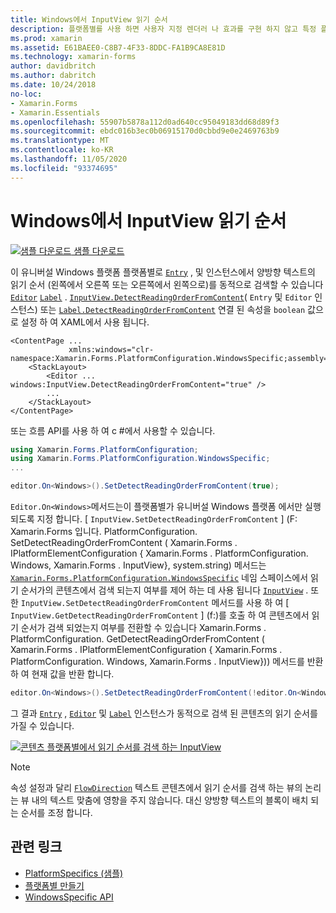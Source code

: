 ```yaml
---
title: Windows에서 InputView 읽기 순서
description: 플랫폼별를 사용 하면 사용자 지정 렌더러 나 효과를 구현 하지 않고 특정 플랫폼 에서만 사용할 수 있는 기능을 사용할 수 있습니다. 이 문서에서는 양방향 텍스트의 읽기 순서를 동적으로 검색 하는 데 사용 되는 Windows 플랫폼별를 사용 하는 방법을 설명 합니다.
ms.prod: xamarin
ms.assetid: E61BAEE0-C8B7-4F33-8DDC-FA1B9CA8E81D
ms.technology: xamarin-forms
author: davidbritch
ms.author: dabritch
ms.date: 10/24/2018
no-loc:
- Xamarin.Forms
- Xamarin.Essentials
ms.openlocfilehash: 55907b5878a112d0ad640cc95049183dd68d89f3
ms.sourcegitcommit: ebdc016b3ec0b06915170d0cbbd9e0e2469763b9
ms.translationtype: MT
ms.contentlocale: ko-KR
ms.lasthandoff: 11/05/2020
ms.locfileid: "93374695"
---
```

# <a name="inputview-reading-order-on-windows"></a>Windows에서 InputView 읽기 순서

[![샘플 다운로드](~/media/shared/download.png) 샘플 다운로드](/samples/xamarin/xamarin-forms-samples/userinterface-platformspecifics)

이 유니버설 Windows 플랫폼 플랫폼별로 [`Entry`](xref:Xamarin.Forms.Entry) , 및 인스턴스에서 양방향 텍스트의 읽기 순서 (왼쪽에서 오른쪽 또는 오른쪽에서 왼쪽으로)를 동적으로 검색할 수 있습니다 [`Editor`](xref:Xamarin.Forms.Editor) [`Label`](xref:Xamarin.Forms.Label) . [`InputView.DetectReadingOrderFromContent`](xref:Xamarin.Forms.PlatformConfiguration.WindowsSpecific.InputView.DetectReadingOrderFromContentProperty)( `Entry` 및 `Editor` 인스턴스) 또는 [`Label.DetectReadingOrderFromContent`](xref:Xamarin.Forms.PlatformConfiguration.WindowsSpecific.Label.DetectReadingOrderFromContentProperty) 연결 된 속성을 `boolean` 값으로 설정 하 여 XAML에서 사용 됩니다.

```xaml
<ContentPage ...
             xmlns:windows="clr-namespace:Xamarin.Forms.PlatformConfiguration.WindowsSpecific;assembly=Xamarin.Forms.Core">
    <StackLayout>
        <Editor ... windows:InputView.DetectReadingOrderFromContent="true" />
        ...
    </StackLayout>
</ContentPage>
```

또는 흐름 API를 사용 하 여 c #에서 사용할 수 있습니다.

```csharp
using Xamarin.Forms.PlatformConfiguration;
using Xamarin.Forms.PlatformConfiguration.WindowsSpecific;
...

editor.On<Windows>().SetDetectReadingOrderFromContent(true);
```

`Editor.On<Windows>`메서드는이 플랫폼별가 유니버설 Windows 플랫폼 에서만 실행 되도록 지정 합니다. [ `InputView.SetDetectReadingOrderFromContent` ] (F: Xamarin.Forms 입니다. PlatformConfiguration. SetDetectReadingOrderFromContent ( Xamarin.Forms . IPlatformElementConfiguration { Xamarin.Forms . PlatformConfiguration. Windows, Xamarin.Forms . InputView}, system.string) 메서드는 [`Xamarin.Forms.PlatformConfiguration.WindowsSpecific`](xref:Xamarin.Forms.PlatformConfiguration.WindowsSpecific) 네임 스페이스에서 읽기 순서가의 콘텐츠에서 검색 되는지 여부를 제어 하는 데 사용 됩니다 [`InputView`](xref:Xamarin.Forms.InputView) . 또한 `InputView.SetDetectReadingOrderFromContent` 메서드를 사용 하 여 [ `InputView.GetDetectReadingOrderFromContent` ] (f:)를 호출 하 여 콘텐츠에서 읽기 순서가 검색 되었는지 여부를 전환할 수 있습니다 Xamarin.Forms . PlatformConfiguration. GetDetectReadingOrderFromContent ( Xamarin.Forms . IPlatformElementConfiguration { Xamarin.Forms . PlatformConfiguration. Windows, Xamarin.Forms . InputView})) 메서드를 반환 하 여 현재 값을 반환 합니다.

```csharp
editor.On<Windows>().SetDetectReadingOrderFromContent(!editor.On<Windows>().GetDetectReadingOrderFromContent());
```

그 결과 [`Entry`](xref:Xamarin.Forms.Entry) , [`Editor`](xref:Xamarin.Forms.Editor) 및 [`Label`](xref:Xamarin.Forms.Label) 인스턴스가 동적으로 검색 된 콘텐츠의 읽기 순서를 가질 수 있습니다.

[![콘텐츠 플랫폼별에서 읽기 순서를 검색 하는 InputView](inputview-reading-order-images/editor-readingorder.png "콘텐츠 플랫폼별에서 읽기 순서를 검색 하는 InputView")](inputview-reading-order-images/editor-readingorder-large.png#lightbox "콘텐츠 플랫폼별에서 읽기 순서를 검색 하는 InputView")

> [!NOTE]
> 속성 설정과 달리 [`FlowDirection`](xref:Xamarin.Forms.VisualElement.FlowDirection) 텍스트 콘텐츠에서 읽기 순서를 검색 하는 뷰의 논리는 뷰 내의 텍스트 맞춤에 영향을 주지 않습니다. 대신 양방향 텍스트의 블록이 배치 되는 순서를 조정 합니다.

## <a name="related-links"></a>관련 링크

- [PlatformSpecifics (샘플)](/samples/xamarin/xamarin-forms-samples/userinterface-platformspecifics)
- [플랫폼별 만들기](~/xamarin-forms/platform/platform-specifics/index.md#creating-platform-specifics)
- [WindowsSpecific API](xref:Xamarin.Forms.PlatformConfiguration.WindowsSpecific)